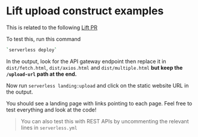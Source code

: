 # Lift upload construct examples

This is related to the following [Lift PR](https://github.com/getlift/lift/pull/103)

To test this, run this command

```bash
`serverless deploy`
```

In the output, look for the API gateway endpoint then replace it in `dist/fetch.html`, 
`dist/axios.html` and `dist/multiple.html` **but keep the `/upload-url` path at the end.**

Now run `serverless landing:upload` and click on the static website URL in the output.

You should see a landing page with links pointing to each page. Feel free to test everything and look at the code!

> You can also test this with REST APIs by uncommenting the relevant lines in `serverless.yml`
